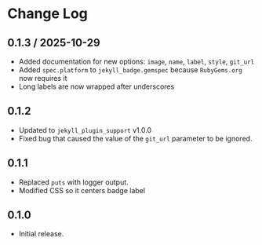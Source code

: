 # Change Log

## 0.1.3 / 2025-10-29

* Added documentation for new options: `image`, `name`, `label`, `style`, `git_url`
* Added `spec.platform` to `jekyll_badge.gemspec` because `RubyGems.org` now requires it
* Long labels are now wrapped after underscores


## 0.1.2

* Updated to `jekyll_plugin_support` v1.0.0
* Fixed bug that caused the value of the `git_url` parameter to be ignored.


## 0.1.1

* Replaced `puts` with logger output.
* Modified CSS so it centers badge label


## 0.1.0

* Initial release.
